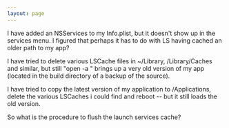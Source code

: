 ```yaml
---
layout: page
---
```


I have added an NSServices to my Info.plist, but it doesn't show up in the services menu. I figured that perhaps it has to do with LS having cached an older path to my app?

I have tried to delete various LSCache files in ~/Library, /Library/Caches and similar, but still "open -a <myapp>" brings up a very old version of my app (located in the build directory of a backup of the source).

I have tried to copy the latest version of my application to /Applications, delete the various LSCaches i could find and reboot -- but it still loads the old version.

So what is the procedure to flush the launch services cache?
